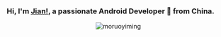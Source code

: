 ### Hi, I'm [Jian!](https://moruoyiming.github.io/), a passionate Android Developer 🚀 from China.
<p align="center"> <img src="https://github-readme-stats.vercel.app/api?username=moruoyiming&show_icons=true&theme=gotham" alt="moruoyiming" />

